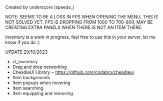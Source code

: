 Created by underscore (speeds_)

NOTE: SEEMS TO BE A LOSS IN FPS WHEN OPENING THE MENU, THIS IS NOT SOLVED YET. FPS IS DROPPING FROM 1000 TO 700-800, MAY BE CREATING EXTRA PANELS WHEN THERE IS NOT AN ITEM THERE.

Inventory is a work in progress, feel free to use this in your server, let me know if you do :)

UPDATE 29/10/2023

- cl_inventory
- Drag and drop networking
- CheadleUI Library ~ https://github.com/codabro/cheadleui
- Item backgrounds
- Item popups when hovering
- Item searching
- Item equipping and removing